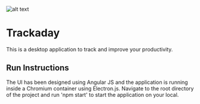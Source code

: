 ![alt text](https://github.com/arnab-95/trackaday/blob/main/screenshot.png?raw=true)


# Trackaday

This is a desktop application to track and improve your productivity.

## Run Instructions

The UI has been designed using Angular JS and the application is running inside a Chromium container using Electron.js. Navigate to the root directory of the project and run 'npm start' to start the application on your local.
